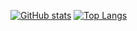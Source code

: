 [![GitHub stats](https://github-readme-stats.vercel.app/api?username=felipelube&count_private=true)](https://github.com/felipelube/felipelube)
[![Top Langs](https://github-readme-stats.vercel.app/api/top-langs/?username=felipelube&count_private=true)](https://github.com/felipelube/felipelube)
